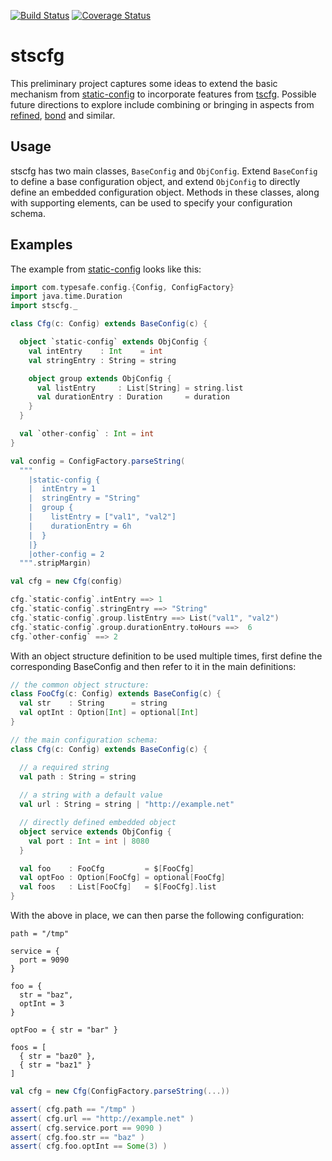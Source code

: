 [![Build Status](https://travis-ci.org/carueda/stscfg.svg?branch=master)](https://travis-ci.org/carueda/stscfg)
[![Coverage Status](https://coveralls.io/repos/github/carueda/stscfg/badge.svg?branch=master)](https://coveralls.io/github/carueda/stscfg?branch=master)

# stscfg

This preliminary project captures some ideas to extend the basic mechanism from 
[static-config](https://github.com/Krever/static-config)
to incorporate features from [tscfg](https://github.com/carueda/tscfg).
Possible future directions to explore include combining or bringing in aspects from
[refined](https://github.com/fthomas/refined), 
[bond](https://github.com/fwbrasil/bond) and similar.

## Usage

stscfg has two main classes, `BaseConfig` and `ObjConfig`.
Extend `BaseConfig` to define a base configuration object,
and extend `ObjConfig` to directly define an embedded 
configuration object. 
Methods in these classes, along with supporting elements, 
can be used to specify your configuration schema.

## Examples

The example from [static-config](https://github.com/Krever/static-config) looks like this:

```scala
import com.typesafe.config.{Config, ConfigFactory}
import java.time.Duration
import stscfg._

class Cfg(c: Config) extends BaseConfig(c) {

  object `static-config` extends ObjConfig {
    val intEntry    : Int    = int
    val stringEntry : String = string

    object group extends ObjConfig {
      val listEntry     : List[String] = string.list
      val durationEntry : Duration     = duration
    }
  }

  val `other-config` : Int = int
}

val config = ConfigFactory.parseString(
  """
    |static-config {
    |  intEntry = 1
    |  stringEntry = "String"
    |  group {
    |    listEntry = ["val1", "val2"]
    |    durationEntry = 6h
    |  }
    |}
    |other-config = 2
  """.stripMargin)

val cfg = new Cfg(config)

cfg.`static-config`.intEntry ==> 1
cfg.`static-config`.stringEntry ==> "String"
cfg.`static-config`.group.listEntry ==> List("val1", "val2")
cfg.`static-config`.group.durationEntry.toHours ==>  6
cfg.`other-config` ==> 2
```

With an object structure definition to be used multiple times,
first define the corresponding BaseConfig and then refer to it
in the main definitions:

```scala
// the common object structure:
class FooCfg(c: Config) extends BaseConfig(c) {
  val str    : String      = string
  val optInt : Option[Int] = optional[Int]
}

// the main configuration schema:
class Cfg(c: Config) extends BaseConfig(c) {

  // a required string
  val path : String = string
  
  // a string with a default value
  val url : String = string | "http://example.net"

  // directly defined embedded object
  object service extends ObjConfig {
    val port : Int = int | 8080
  }

  val foo    : FooCfg         = $[FooCfg]
  val optFoo : Option[FooCfg] = optional[FooCfg]
  val foos   : List[FooCfg]   = $[FooCfg].list
}

```

With the above in place, we can then parse the following configuration:

```
path = "/tmp"

service = {
  port = 9090
}

foo = { 
  str = "baz", 
  optInt = 3 
}

optFoo = { str = "bar" }

foos = [ 
  { str = "baz0" }, 
  { str = "baz1" } 
]
```

```scala
val cfg = new Cfg(ConfigFactory.parseString(...))

assert( cfg.path == "/tmp" )
assert( cfg.url == "http://example.net" )
assert( cfg.service.port == 9090 )
assert( cfg.foo.str == "baz" )
assert( cfg.foo.optInt == Some(3) )
```
